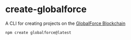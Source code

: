 # create-globalforce

A CLI for creating projects on the [GlobalForce Blockchain](https://globalforce.io)

```bash
npm create globalforce@latest
```

